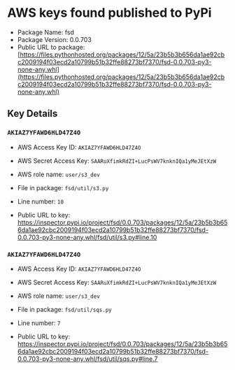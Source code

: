 # AWS keys found published to PyPi

* Package Name: fsd
* Package Version: 0.0.703
* Public URL to package: [https://files.pythonhosted.org/packages/12/5a/23b5b3b656da1ae92cbc2009194f03ecd2a10799b51b32ffe88273bf7370/fsd-0.0.703-py3-none-any.whl](https://files.pythonhosted.org/packages/12/5a/23b5b3b656da1ae92cbc2009194f03ecd2a10799b51b32ffe88273bf7370/fsd-0.0.703-py3-none-any.whl)

## Key Details

### `AKIAZ7YFAWD6HLD47Z4O`

* AWS Access Key ID: `AKIAZ7YFAWD6HLD47Z4O`
* AWS Secret Access Key: `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` 
* AWS role name: `user/s3_dev`
* File in package: `fsd/util/s3.py`
* Line number: `10`

* Public URL to key: https://inspector.pypi.io/project/fsd/0.0.703/packages/12/5a/23b5b3b656da1ae92cbc2009194f03ecd2a10799b51b32ffe88273bf7370/fsd-0.0.703-py3-none-any.whl/fsd/util/s3.py#line.10



### `AKIAZ7YFAWD6HLD47Z4O`

* AWS Access Key ID: `AKIAZ7YFAWD6HLD47Z4O`
* AWS Secret Access Key: `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` 
* AWS role name: `user/s3_dev`
* File in package: `fsd/util/sqs.py`
* Line number: `7`

* Public URL to key: https://inspector.pypi.io/project/fsd/0.0.703/packages/12/5a/23b5b3b656da1ae92cbc2009194f03ecd2a10799b51b32ffe88273bf7370/fsd-0.0.703-py3-none-any.whl/fsd/util/sqs.py#line.7


